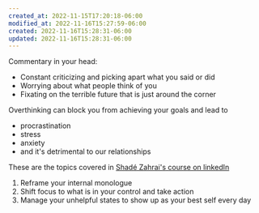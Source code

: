 ```yaml
---
created_at: 2022-11-15T17:20:18-06:00
modified_at: 2022-11-16T15:27:59-06:00
created: 2022-11-16T15:28:31-06:00
updated: 2022-11-16T15:28:31-06:00
---
```


Commentary in your head:
- Constant criticizing and picking apart what you said or did
- Worrying about what people think of you
- Fixating on the terrible future that is just around the corner

Overthinking can block you from achieving your goals and lead to
- procrastination
- stress
- anxiety
- and it's detrimental to our relationships

These are the topics covered in [Shadé Zahrai's course on linkedIn](https://www.linkedin.com/learning/nano-tips-to-stop-overthinking-with-shade-zahrai/getting-into-a-positive-mindset?u=0)

1. Reframe your internal monologue
2. Shift focus to what is in your control and take action
3. Manage your unhelpful states to show up as your best self every day
